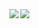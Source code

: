 <img align="left" src="https://github-readme-stats.vercel.app/api?username=Northeeen&count_private=true&line_height=21&show_icons=true&hide_border=true&theme=midnight-purple"/>
<img align="left" src="https://github-readme-stats.vercel.app/api/top-langs/?username=Northeeen&layout=compact&card_width=445&hide_border=true&theme=midnight-purple"/>
